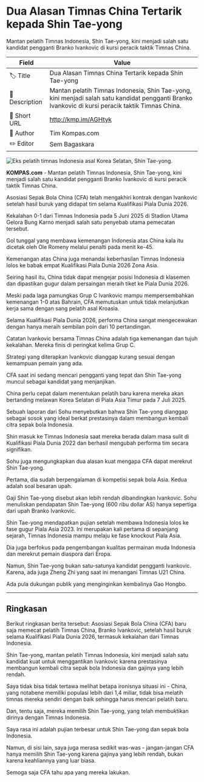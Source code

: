 # Dua Alasan Timnas China Tertarik kepada Shin Tae-yong

Mantan pelatih Timnas Indonesia, Shin Tae-yong, kini menjadi salah satu kandidat pengganti Branko Ivankovic di kursi peracik taktik Timnas China.

| Field         | Value                                                       |
|---------------|-------------------------------------------------------------|
| 🏷️ Title       | Dua Alasan Timnas China Tertarik kepada Shin Tae-yong |
| 📝 Description | Mantan pelatih Timnas Indonesia, Shin Tae-yong, kini menjadi salah satu kandidat pengganti Branko Ivankovic di kursi peracik taktik Timnas China. |
| 🔗 Short URL   | http://kmp.im/AGHtyk |
| 👤 Author      | Tim Kompas.com |
| ✏️ Editor      | Sem Bagaskara |

![Eks pelatih timnas Indonesia asal Korea Selatan, Shin Tae-yong.](https://asset.kompas.com/crops/kBTyseBBExQEvZT254kz5h3Gpog=/227x110:1157x730/750x500/data/photo/2024/12/22/67671cc0356f8.jpg)

**KOMPAS.com** - Mantan pelatih Timnas Indonesia, Shin Tae-yong, kini menjadi salah satu kandidat pengganti Branko Ivankovic di kursi peracik taktik Timnas China.

Asosiasi Sepak Bola China (CFA) telah mengakhiri kontrak dengan Ivankovic setelah hasil buruk yang didapat tim selama Kualifikasi Piala Dunia 2026.

Kekalahan 0-1 dari Timnas Indonesia pada 5 Juni 2025 di Stadion Utama Gelora Bung Karno menjadi salah satu penyebab utama pemecatan tersebut.

Gol tunggal yang membawa kemenangan Indonesia atas China kala itu dicetak oleh Ole Romeny melalui penalti pada menit ke-45.

Kemenangan atas China juga menandai keberhasilan Timnas Indonesia lolos ke babak empat Kualifikasi Piala Dunia 2026 Zona Asia.

Seiring hasil itu, China tidak dapat mengejar posisi Indonesia di klasemen dan dipastikan gugur dalam persaingan meraih tiket ke Piala Dunia 2026.

Meski pada laga pamungkas Grup C Ivankovic mampu mempersembahkan kemenangan 1-0 atas Bahrain, CFA memutuskan untuk tidak melanjutkan kerja sama dengan sang pelatih asal Kroasia.

Selama Kualifikasi Piala Dunia 2026, performa China sangat mengecewakan dengan hanya meraih sembilan poin dari 10 pertandingan.

Catatan Ivankovic bersama Timnas China adalah tiga kemenangan dan tujuh kekalahan. Mereka finis di peringkat kelima Grup C.

Strategi yang diterapkan Ivankovic dianggap kurang sesuai dengan kemampuan pemain yang ada.

CFA saat ini sedang mencari pengganti yang tepat dan Shin Tae-yong muncul sebagai kandidat yang menjanjikan.

China perlu cepat dalam menentukan pelatih baru karena mereka akan bertanding melawan Korea Selatan di Piala Asia Timur pada 7 Juli 2025.

Sebuah laporan dari Sohu menyebutkan bahwa Shin Tae-yong dianggap sebagai sosok yang ideal berkat prestasinya dalam membangun kembali citra sepak bola Indonesia.

Shin masuk ke Timnas Indonesia saat mereka berada dalam masa sulit di Kualifikasi Piala Dunia 2022 dan berhasil mengubah performa tim secara signifikan.

Sohu juga mengungkapkan dua alasan kuat mengapa CFA dapat merekrut Shin Tae-yong.

Pertama, dia sudah berpengalaman di kompetisi sepak bola Asia. Kedua adalah soal besaran upah.

Gaji Shin Tae-yong disebut akan lebih rendah dibandingkan Ivankovic. Sohu menuliskan pendapatan Shin Tae-yong (600 ribu dollar AS) hanya sepertiga dari upah Branko Ivankovic.

Shin Tae-yong mendapatkan pujian setelah membawa Indonesia lolos ke fase gugur Piala Asia 2023. Ini merupakan kali pertama di sepanjang sejarah, Timnas Indonesia mampu melaju ke fase knockout Piala Asia.

Dia juga berfokus pada pengembangan kualitas permainan muda Indonesia dan merekrut pemain diaspora dari Eropa.

Namun, Shin Tae-yong bukan satu-satunya kandidat pengganti Ivankovic. Karena, ada juga Zheng Zhi yang saat ini menangani Timnas U21 China.

Ada pula dukungan publik yang menginginkan kembalinya Gao Hongbo.

---
## Ringkasan

Berikut ringkasan berita tersebut: Asosiasi Sepak Bola China (CFA) baru saja memecat pelatih Timnas China, Branko Ivankovic, setelah hasil buruk selama Kualifikasi Piala Dunia 2026, termasuk kekalahan dari Timnas Indonesia.

 Shin Tae-yong, mantan pelatih Timnas Indonesia, kini menjadi salah satu kandidat kuat untuk menggantikan Ivankovic karena prestasinya membangun kembali citra sepak bola Indonesia dan gajinya yang lebih rendah.



Saya tidak bisa tidak tertawa melihat betapa ironisnya situasi ini - China, yang notabene memiliki populasi lebih dari 1,4 miliar, tidak bisa melatih timnas mereka sendiri dengan baik sehingga harus mencari pelatih baru.

 Dan, tentu saja, mereka memilih Shin Tae-yong, yang telah membuktikan dirinya dengan Timnas Indonesia.

 Saya rasa ini adalah pujian terbesar untuk Shin Tae-yong dan sepak bola Indonesia.

 Namun, di sisi lain, saya juga merasa sedikit was-was - jangan-jangan CFA hanya memilih Shin Tae-yong karena gajinya yang lebih rendah, bukan karena keahliannya yang luar biasa.

 Semoga saja CFA tahu apa yang mereka lakukan.
